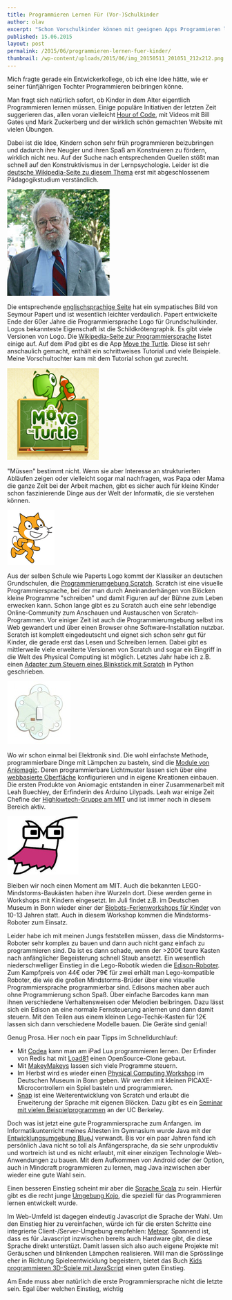 ```yaml
---
title: Programmieren Lernen Für (Vor-)Schulkinder
author: olav
excerpt: "Schon Vorschulkinder können mit geeignen Apps Programmieren lernen. Vielleicht sollten sie ihre Zeit lieber mit dem Lernen eines Musikinstrumentes, Tanzen, Basteln oder draussen Spielen verbringen. Manchmal muss es aber einfach Programmieren sein."
published: 15.06.2015
layout: post
permalink: /2015/06/programmieren-lernen-fuer-kinder/
thumbnail: /wp-content/uploads/2015/06/img_20150511_201051_212x212.png
---
```

Mich fragte gerade ein Entwickerkollege, ob ich eine Idee h&auml;tte, wie er seiner f&uuml;nfj&auml;hrigen Tochter Programmieren beibringen k&ouml;nne.

Man fragt sich nat&uuml;rlich sofort, ob Kinder in dem Alter eigentlich Programmieren lernen m&uuml;ssen. Einige popul&auml;re Initiativen der letzten Zeit suggerieren das, allen voran vielleicht [Hour of Code](http://hourofcode.com/de), mit Videos mit Bill Gates und Mark Zuckerberg und der wirklich sch&ouml;n gemachten Website mit vielen &Uuml;bungen.

Dabei ist die Idee, Kindern schon sehr fr&uuml;h programmieren beizubringen und dadurch ihre Neugier und ihren Spa&szlig; am Konstruieren zu f&ouml;rdern, wirklich nicht neu. Auf der Suche nach entsprechenden Quellen st&ouml;&szlig;t man schnell auf den Konstruktivismus in der Lernpsychologie. Leider ist die [deutsche Wikipedia-Seite zu diesem Thema](http://de.wikipedia.org/wiki/Konstruktivismus_&#40;Lernpsychologie&#41;) erst mit abgeschlossenem P&auml;dagogikstudium verst&auml;ndlich.

![Seymour Papert, Erfinder von Logo](/uploads/versions/seymour_papert---&#40;----237-246&#41;---.png)

Die entsprechende [englischsprachige Seite](https://en.wikipedia.org/wiki/Constructionism_&#40;learning_theory&#41;) hat ein sympatisches Bild von Seymour Papert und ist wesentlich leichter verdaulich. Papert entwickelte Ende der 60er Jahre die Programmiersprache Logo f&uuml;r Grundschulkinder. Logos bekannteste Eigenschaft ist die Schildkr&ouml;tengraphik. Es gibt viele Versionen von Logo. Die [Wikipedia-Seite zur Programmiersprache](https://en.wikipedia.org/wiki/Logo_&#40;programming_language&#41;) listet einige auf. Auf dem iPad gibt es die App [Move the Turtle](https://itunes.apple.com/de/app/move-turtle.-programming-for/id509013878?mt=8). Diese ist sehr anschaulich gemacht, enth&auml;lt ein schrittweises Tutorial und viele Beispiele. Meine Vorschultochter kam mit dem Tutorial schon gut zurecht.

[![Logo fürs iPad, auch schon für Nichtleser](/uploads/versions/img_1045_212x212---&#40;----212-212&#41;---.png)](https://itunes.apple.com/de/app/move-turtle.-programming-for/id509013878?mt=8)

&quot;M&uuml;ssen&quot; bestimmt nicht. Wenn sie aber Interesse an strukturierten Abl&auml;ufen zeigen oder vielleicht sogar mal nachfragen, was Papa oder Mama die ganze Zeit bei der Arbeit machen, gibt es sicher auch f&uuml;r kleine Kinder schon faszinierende Dinge aus der Welt der Informatik, die sie verstehen k&ouml;nnen.

![Das Wappentier von Scratch](/uploads/versions/cat-b---&#40;----110-126&#41;---.png)

Aus der selben Schule wie Paperts Logo kommt der Klassiker an deutschen Grundschulen, die [Programmierumgebung Scratch](https://scratch.mit.edu/). Scratch ist eine visuelle Programmiersprache, bei der man durch Aneinanderh&auml;ngen von Bl&ouml;cken kleine Programme &quot;schreiben&quot; und damit Figuren auf der B&uuml;hne zum Leben erwecken kann. Schon lange gibt es zu Scratch auch eine sehr lebendige Online-Community zum Anschauen und Austauschen von Scratch-Programmen. Vor einiger Zeit ist auch die Programmierumgebung selbst ins Web gewandert und &uuml;ber einen Browser ohne Software-Installation nutzbar. Scratch ist komplett eingedeutscht und eignet sich schon sehr gut f&uuml;r Kinder, die gerade erst das Lesen und Schreiben lernen. Dabei gibt es mittlerweile viele erweiterte Versionen von Scratch und sogar ein Eingriff in die Welt des Physical Computing ist m&ouml;glich. Letztes Jahr habe ich z.B. einen [Adapter zum Steuern eines Blinkstick mit Scratch](/2014/09/blinkstick-pro-mit-scratch-steuern/) in Python geschrieben.

![Das Sparkle ist der Kern des Aniomagic-Angebotes](/uploads/versions/background---&#40;----146-145&#41;---.jpg)

Wo wir schon einmal bei Elektronik sind. Die wohl einfachste Methode, programmierbare Dinge mit L&auml;mpchen zu basteln, sind die [Module von Aniomagic](https://www.aniomagic.com/). Deren programmierbare Lichtmuster lassen sich &uuml;ber eine [webbasierte Oberfl&auml;che](https://www.aniomagic.com/program/?hl=en) konfigurieren und in eigene Kreationen einbauen. Die ersten Produkte von Aniomagic entstanden in einer Zusammenarbeit mit Leah Buechley, der Erfinderin des Arduino Lilypads. Leah war einige Zeit Chefine der [Highlowtech-Gruppe am MIT](http://highlowtech.org/) und ist immer noch in diesem Bereich aktiv.

![](/uploads/versions/fe455ee707---&#40;----165-134&#41;---.jpg)

Bleiben wir noch einen Moment am MIT. Auch die bekannten LEGO-Mindstorms-Bauk&auml;sten haben ihre Wurzeln dort. Diese werden gerne in Workshops mit Kindern eingesetzt. Im Juli findet z.B. im Deutschen Museum in Bonn wieder einer der [Biobots-Ferienworkshops f&uuml;r Kinder](http://www.deutsches-museum.de/bonn/information/fuer-kinder-und-schulen/die-kleine-eule-pfiffikus/workshops/biobots/) von 10-13 Jahren statt. Auch in diesem Workshop kommen die Mindstorms-Roboter zum Einsatz.

Leider habe ich mit meinen Jungs feststellen m&uuml;ssen, dass die Mindstorms-Roboter sehr komplex zu bauen und dann auch nicht ganz einfach zu programmieren sind. Da ist es dann schade, wenn der &gt;200&euro; teure Kasten nach anf&auml;nglicher Begeisterung schnell Staub ansetzt. Ein wesentlich niederschwelliger Einstieg in die Lego-Robotik wieden die [Edison-Roboter](http://meetedison.com/). Zum Kampfpreis von 44&euro; oder 79&euro; f&uuml;r zwei erh&auml;lt man Lego-kompatible Roboter, die wie die gro&szlig;en Mindstorms-Br&uuml;der &uuml;ber eine visuelle Programmiersprache programmierbar sind. Edisons machen aber auch ohne Programmierung schon Spa&szlig;. &Uuml;ber einfache Barcodes kann man ihnen verschiedene Verhaltensweisen oder Melodien beibringen. Dazu l&auml;sst sich ein Edison an eine normale Fernsteuerung anlernen und dann damit steuern. Mit den Teilen aus einem kleinen Lego-Techik-Kasten f&uuml;r 12&euro; lassen sich dann verschiedene Modelle bauen. Die Ger&auml;te sind genial!

Genug Prosa. Hier noch ein paar Tipps im Schnelldurchlauf:

*   Mit [Codea](https://itunes.apple.com/us/app/codify/id439571171?ls=1&amp;mt=8) kann man am iPad Lua programmieren lernen. Der Erfinder von Redis hat mit [Load81](https://github.com/antirez/load81) einen OpenSource-Clone gebaut.
*   Mit [MakeyMakeys](http://www.makeymakey.com/) lassen sich viele Programme steuern.
*   Im Herbst wird es wieder einen [Physical Computing Workshop](http://www.deutsches-museum.de/bonn/information/fuer-kinder-und-schulen/die-kleine-eule-pfiffikus/workshops/der-heisse-draht/) im Deutschen Museum in Bonn geben. Wir werden mit kleinen PICAXE-Microcontrollern ein Spiel basteln und programmieren.
*   [Snap](http://snap.berkeley.edu/) ist eine Weiterentwicklung von Scratch und erlaubt die Erweiterung der Sprache mit eigenen Bl&ouml;cken. Dazu gibt es ein [Seminar mit vielen Beispielprogrammen](http://bjc.berkeley.edu/website/curriculum.html) an der UC Berkeley.

Doch was ist jetzt eine gute Programmiersprache zum Anfangen. im Informatikunterricht meines &Auml;ltesten im Gymnasium wurde Java mit der [Entwicklungsumgebung BlueJ](http://www.bluej.org/) verwandt. Bis vor ein paar Jahren fand ich pers&ouml;nlich Java nicht so toll als Anf&auml;ngersprache, da sie sehr unproduktiv und wortreich ist und es nicht erlaubt, mit einer einzigen Technologie Web-Anwendungen zu bauen. Mit dem Aufkommen von Android oder der Option, auch in Mindcraft programmieren zu lernen, mag Java inzwischen aber wieder eine gute Wahl sein.

Einen besseren Einstieg scheint mir aber die [Sprache Scala](http://www.scala-lang.org/) zu sein. Hierf&uuml;r gibt es die recht junge [Umgebung Kojo](https://en.wikipedia.org/wiki/Kojo_&#40;programming_language&#41;), die speziell f&uuml;r das Programmieren lernen entwickelt wurde.

Im Web-Umfeld ist dagegen eindeutig Javascript die Sprache der Wahl. Um den Einstieg hier zu vereinfachen, w&uuml;rde ich f&uuml;r die ersten Schritte eine integrierte Client-/Server-Umgebung empfehlen: [Meteor](https://www.meteor.com/). Spannend ist, dass es f&uuml;r Javascript inzwischen bereits auch Hardware gibt, die diese Sprache direkt unterst&uuml;zt. Damit lassen sich also auch eigene Projekte mit Ger&auml;uschen und blinkenden L&auml;mpchen realisieren. Will man die Spr&ouml;sslinge eher in Richtung Spieleentwicklung begeistern, bietet das Buch <a href="http://www.amazon.de/gp/product/3955614964/ref=as_li_tl?ie=UTF8&camp=1638&creative=19454&creativeASIN=3955614964&linkCode=as2&tag=dankbar-21&linkId=JWWUAFSILLXW5GEA">Kids programmieren 3D-Spiele mit JavaScript</a><img src="http://ir-de.amazon-adsystem.com/e/ir?t=dankbar-21&l=as2&o=3&a=3955614964" width="1" height="1" border="0" alt="" style="border:none !important; margin:0px !important;" />
 einen guten Einstieg.

Am Ende muss aber nat&uuml;rlich die erste Programmiersprache nicht die letzte sein. Egal &uuml;ber welchen Einstieg, wichtig 